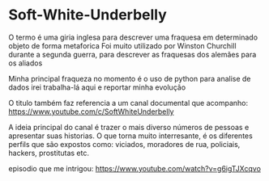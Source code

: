 # Soft-White-Underbelly
O termo é uma giria inglesa para descrever uma fraquesa em determinado objeto de forma metaforica
Foi muito utilizado por Winston Churchill durante a segunda guerra, para descrever as fraquesas dos alemães para os aliados

Minha principal fraqueza no momento é o uso de python para analise de dados
irei trabalha-lá aqui e reportar minha evolução







O titulo também faz referencia a um canal documental que acompanho: https://www.youtube.com/c/SoftWhiteUnderbelly

A ideia principal do canal é trazer o mais diverso números de pessoas e apresentar suas historias. O que torna muito interresante,
é os diferentes perfils que são expostos como: viciados, moradores de rua, policiais, hackers, prostitutas etc.

episodio que me intrigou: https://www.youtube.com/watch?v=g6igTJXcqvo
